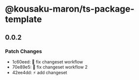 # @kousaku-maron/ts-package-template

## 0.0.2

### Patch Changes

- 1c60eed: 🐛 fix changeset workflow
- 70e89e5: 🐛 fix changeset workflow 2
- 42ee4dd: ⚡️ add changeset
